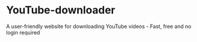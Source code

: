 # YouTube-downloader
A user-friendly website for downloading YouTube videos - Fast, free and no login required
